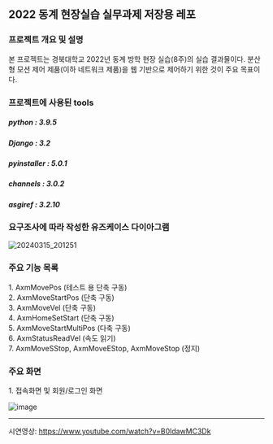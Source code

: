 <h2>2022 동계 현장실습 실무과제 저장용 레포
<h3> 프로젝트 개요 및 설명</h3>
본 프로젝트는 경북대학교 2022년 동계 방학 현장 실습(8주)의 실습 결과물이다.
분산형 모션 제어 제품(이하 네트워크 제품)을 웹 기반으로 제어하기 위한 것이 주요 목표이다.

<h3>프로젝트에 사용된 tools</h3>
<h5>python : 3.9.5</h5><h5>Django : 3.2</h5>
<h5>pyinstaller : 5.0.1</h5>
<h5>channels : 3.0.2</h5>
<h5>asgiref : 3.2.10</h5>

<h3>요구조사에 따라 작성한 유즈케이스 다이아그램</h3>

![20240315_201251](https://github.com/DeveloperYun/2022winter_intern/assets/81633639/14c8365f-dc0a-40f3-862c-61d853c4d4e1)

<h3>주요 기능 목록</h3>
1. AxmMovePos (테스트 용 단축 구동)<br/>
2. AxmMoveStartPos (단축 구동)<br/>
3. AxmMoveVel (단축 구동)<br/>
4. AxmHomeSetStart (단축 구동)<br/>
5. AxmMoveStartMultiPos (다축 구동)<br/>
6. AxmStatusReadVel (속도 읽기)<br/>
7. AxmMoveSStop, AxmMoveEStop, AxmMoveStop (정지)<br/>

<h3>주요 화면</h3>
1. 접속화면 및 회원/로그인 화면<br/> 

![image](https://github.com/DeveloperYun/2022winter_intern/assets/81633639/d9ceaf16-8e3e-4d02-963d-90aab8656cfe)

-----
시연영상: https://www.youtube.com/watch?v=B0ldawMC3Dk
